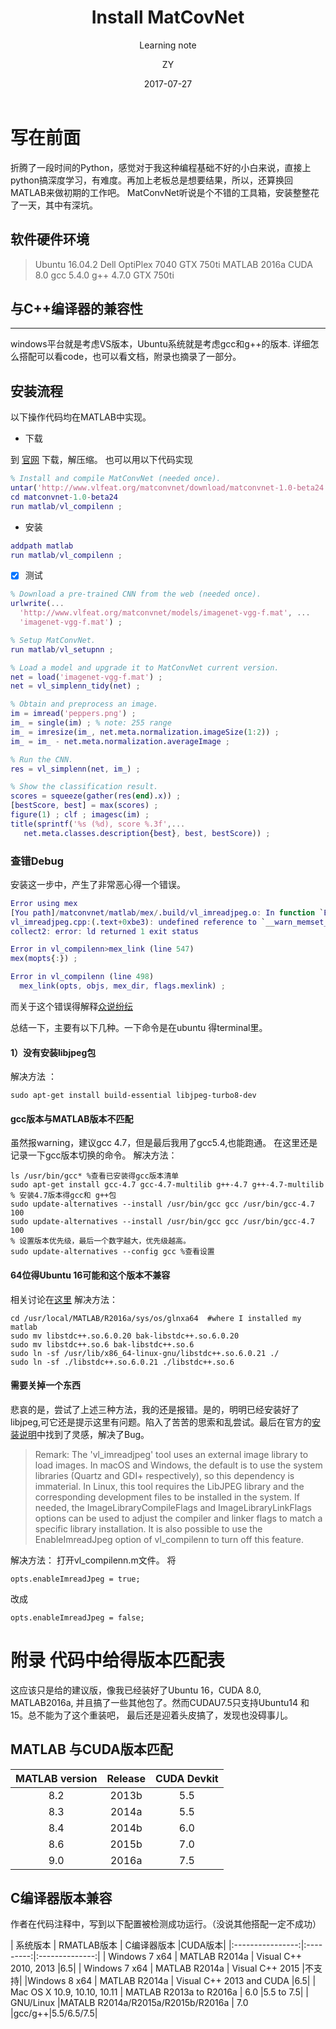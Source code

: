 ﻿---
layout:     post
title:      Install MatCovNet
subtitle:   Learning note
date:       2017-07-27
author:     ZY
header-img: img/avatar_m.jpg
catalog: 	 true
tags:
    - MATLAB
    - Deep learning    
---

# 写在前面
折腾了一段时间的Python，感觉对于我这种编程基础不好的小白来说，直接上python搞深度学习，有难度。再加上老板总是想要结果，所以，还算换回MATLAB来做初期的工作吧。
MatConvNet听说是个不错的工具箱，安装整整花了一天，其中有深坑。
## 软件硬件环境
>Ubuntu 16.04.2
>Dell OptiPlex 7040
>GTX 750ti
>MATLAB 2016a
>CUDA 8.0
>gcc 5.4.0 
>g++ 4.7.0
>GTX 750ti

## 与C++编译器的兼容性
------
  windows平台就是考虑VS版本，Ubuntu系统就是考虑gcc和g++的版本. 详细怎么搭配可以看code，也可以看文档，附录也摘录了一部分。

##  安装流程
以下操作代码均在MATLAB中实现。

- 下载

到 [官网](http://www.vlfeat.org/matconvnet) 下载，解压缩。
也可以用以下代码实现
```matlab
% Install and compile MatConvNet (needed once).
untar('http://www.vlfeat.org/matconvnet/download/matconvnet-1.0-beta24.tar.gz') ;
cd matconvnet-1.0-beta24
run matlab/vl_compilenn ;
```
- 安装
```matlab
addpath matlab
run matlab/vl_compilenn ;
```
- [x] 测试

```matlab
% Download a pre-trained CNN from the web (needed once).
urlwrite(...
  'http://www.vlfeat.org/matconvnet/models/imagenet-vgg-f.mat', ...
  'imagenet-vgg-f.mat') ;

% Setup MatConvNet.
run matlab/vl_setupnn ;

% Load a model and upgrade it to MatConvNet current version.
net = load('imagenet-vgg-f.mat') ;
net = vl_simplenn_tidy(net) ;

% Obtain and preprocess an image.
im = imread('peppers.png') ;
im_ = single(im) ; % note: 255 range
im_ = imresize(im_, net.meta.normalization.imageSize(1:2)) ;
im_ = im_ - net.meta.normalization.averageImage ;

% Run the CNN.
res = vl_simplenn(net, im_) ;

% Show the classification result.
scores = squeeze(gather(res(end).x)) ;
[bestScore, best] = max(scores) ;
figure(1) ; clf ; imagesc(im) ;
title(sprintf('%s (%d), score %.3f',...
   net.meta.classes.description{best}, best, bestScore)) ;
```


### 查错Debug
安装这一步中，产生了非常恶心得一个错误。
```matlab
Error using mex
[You path]/matconvnet/matlab/mex/.build/vl_imreadjpeg.o: In function `Batch::Item::Item(Batch const&)':
vl_imreadjpeg.cpp:(.text+0xbe3): undefined reference to `__warn_memset_zero_len'
collect2: error: ld returned 1 exit status

Error in vl_compilenn>mex_link (line 547)
mex(mopts{:}) ;

Error in vl_compilenn (line 498)
  mex_link(opts, objs, mex_dir, flags.mexlink) ;
```


而关于这个错误得解释[众说纷纭](https://github.com/vlfeat/matconvnet/issues/779)

总结一下，主要有以下几种。一下命令是在ubuntu 得terminal里。
#### 1）没有安装libjpeg包
解决方法 ：
```
sudo apt-get install build-essential libjpeg-turbo8-dev
```

#### gcc版本与MATLAB版本不匹配
虽然报warning，建议gcc 4.7，但是最后我用了gcc5.4,也能跑通。
在这里还是记录一下gcc版本切换的命令。
解决方法：
```
ls /usr/bin/gcc* %查看已安装得gcc版本清单
sudo apt-get install gcc-4.7 gcc-4.7-multilib g++-4.7 g++-4.7-multilib  % 安装4.7版本得gcc和 g++包
sudo update-alternatives --install /usr/bin/gcc gcc /usr/bin/gcc-4.7 100
sudo update-alternatives --install /usr/bin/gcc gcc /usr/bin/gcc-4.7 100
% 设置版本优先级，最后一个数字越大，优先级越高。
sudo update-alternatives --config gcc %查看设置
```

#### 64位得Ubuntu 16可能和这个版本不兼容
相关讨论在[这里](https://github.com/vlfeat/matconvnet/issues/770)
解决方法：
```
cd /usr/local/MATLAB/R2016a/sys/os/glnxa64  #where I installed my matlab
sudo mv libstdc++.so.6.0.20 bak-libstdc++.so.6.0.20
sudo mv libstdc++.so.6 bak-libstdc++.so.6
sudo ln -sf /usr/lib/x86_64-linux-gnu/libstdc++.so.6.0.21 ./
sudo ln -sf ./libstdc++.so.6.0.21 ./libstdc++.so.6
```

#### 需要关掉一个东西
悲哀的是，尝试了上述三种方法，我的还是报错。是的，明明已经安装好了libjpeg,可它还是提示这里有问题。陷入了苦苦的思索和乱尝试。最后在官方的[安装说明](http://www.vlfeat.org/matconvnet/install/)中找到了灵感，解决了Bug。

>Remark: The 'vl_imreadjpeg' tool uses an external image library to load images. In macOS and Windows, the default is to use the system libraries (Quartz and GDI+ respectively), so this dependency is immaterial. In Linux, this tool requires the LibJPEG library and the corresponding development files to be installed in the system. If needed, the ImageLibraryCompileFlags and ImageLibraryLinkFlags options can be used to adjust the compiler and linker flags to match a specific library installation. It is also possible to use the EnableImreadJpeg option of vl_compilenn to turn off this feature.

解决方法：
打开vl_compilenn.m文件。
将
```
opts.enableImreadJpeg = true;
```
改成
```
opts.enableImreadJpeg = false;
```


# 附录 代码中给得版本匹配表
这应该只是给的建议版，像我已经装好了Ubuntu 16，CUDA 8.0, MATLAB2016a, 并且搞了一些其他包了。然而CUDAU7.5只支持Ubuntu14 和15。总不能为了这个重装吧，
最后还是迎着头皮搞了，发现也没碍事儿。
## MATLAB 与CUDA版本匹配
| MATLAB version | Release | CUDA Devkit  |
|:----------------:|:---------:|:--------------:|
| 8.2            | 2013b   | 5.5          |
| 8.3            | 2014a   | 5.5          |
| 8.4            | 2014b   | 6.0          |
| 8.6            | 2015b   | 7.0          |
| 9.0            | 2016a   | 7.5          |

## C编译器版本兼容
作者在代码注释中，写到以下配置被检测成功运行。（没说其他搭配一定不成功）

| 系统版本 | RMATLAB版本 | C编译器版本  |CUDA版本|
|:----------------:|:---------:|:--------------:|
| Windows 7 x64           | MATLAB R2014a   | Visual C++ 2010, 2013    |6.5|
| Windows 7 x64           | MATLAB R2014a   | Visual C++ 2015   |不支持|
|Windows 8 x64          | MATLAB R2014a  | Visual C++ 2013 and CUDA     |6.5|
| Mac OS X 10.9, 10.10, 10.11          | MATLAB R2013a to R2016a   | 6.0          |5.5 to 7.5|
| GNU/Linux           |MATALB R2014a/R2015a/R2015b/R2016a   | 7.0          |gcc/g++|5.5/6.5/7.5|